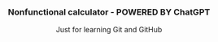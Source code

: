 <h3 align="center" color="red">Nonfunctional calculator - POWERED BY ChatGPT</h3>
<p align = "center"> Just for learning Git and GitHub</p>
